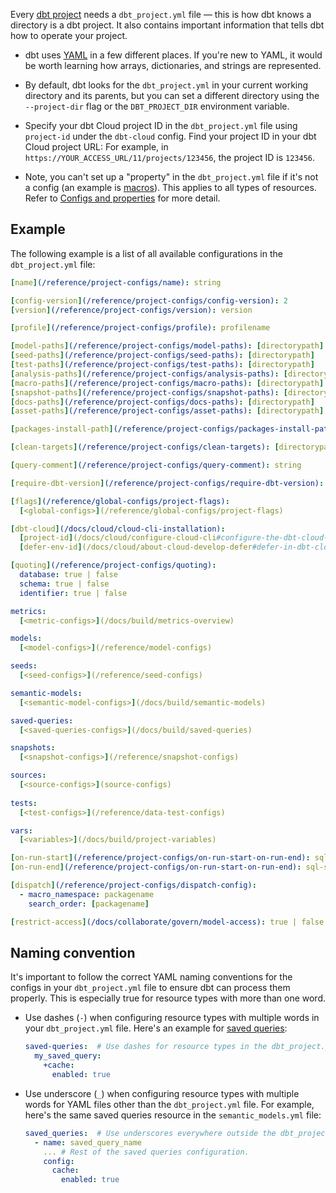 
Every [dbt project](/docs/build/projects) needs a `dbt_project.yml` file — this is how dbt knows a directory is a dbt project. It also contains important information that tells dbt how to operate your project.

- dbt uses [YAML](https://yaml.org/) in a few different places. If you're new to YAML, it would be worth learning how arrays, dictionaries, and strings are represented.

- By default, dbt looks for the `dbt_project.yml` in your current working directory and its parents, but you can set a different directory using the `--project-dir` flag or the `DBT_PROJECT_DIR` environment variable.

- Specify your dbt Cloud project ID in the `dbt_project.yml` file using `project-id` under the `dbt-cloud` config. Find your project ID in your dbt Cloud project URL: For example, in `https://YOUR_ACCESS_URL/11/projects/123456`, the project ID is `123456`.


- Note, you can't set up a "property" in the `dbt_project.yml` file if it's not a config (an example is [macros](/reference/macro-properties)). This applies to all types of resources. Refer to [Configs and properties](/reference/configs-and-properties) for more detail.

## Example

The following example is a list of all available configurations in the `dbt_project.yml` file:

<File name='dbt_project.yml'>

```yml
[name](/reference/project-configs/name): string

[config-version](/reference/project-configs/config-version): 2
[version](/reference/project-configs/version): version

[profile](/reference/project-configs/profile): profilename

[model-paths](/reference/project-configs/model-paths): [directorypath]
[seed-paths](/reference/project-configs/seed-paths): [directorypath]
[test-paths](/reference/project-configs/test-paths): [directorypath]
[analysis-paths](/reference/project-configs/analysis-paths): [directorypath]
[macro-paths](/reference/project-configs/macro-paths): [directorypath]
[snapshot-paths](/reference/project-configs/snapshot-paths): [directorypath]
[docs-paths](/reference/project-configs/docs-paths): [directorypath]
[asset-paths](/reference/project-configs/asset-paths): [directorypath]

[packages-install-path](/reference/project-configs/packages-install-path): directorypath

[clean-targets](/reference/project-configs/clean-targets): [directorypath]

[query-comment](/reference/project-configs/query-comment): string

[require-dbt-version](/reference/project-configs/require-dbt-version): version-range | [version-range]

[flags](/reference/global-configs/project-flags):
  [<global-configs>](/reference/global-configs/project-flags)

[dbt-cloud](/docs/cloud/cloud-cli-installation):
  [project-id](/docs/cloud/configure-cloud-cli#configure-the-dbt-cloud-cli): project_id # Required
  [defer-env-id](/docs/cloud/about-cloud-develop-defer#defer-in-dbt-cloud-cli): environment_id # Optional

[quoting](/reference/project-configs/quoting):
  database: true | false
  schema: true | false
  identifier: true | false

metrics:
  [<metric-configs>](/docs/build/metrics-overview)

models:
  [<model-configs>](/reference/model-configs)

seeds:
  [<seed-configs>](/reference/seed-configs)

semantic-models:
  [<semantic-model-configs>](/docs/build/semantic-models)

saved-queries:
  [<saved-queries-configs>](/docs/build/saved-queries)

snapshots:
  [<snapshot-configs>](/reference/snapshot-configs)

sources:
  [<source-configs>](source-configs)
  
tests:
  [<test-configs>](/reference/data-test-configs)

vars:
  [<variables>](/docs/build/project-variables)

[on-run-start](/reference/project-configs/on-run-start-on-run-end): sql-statement | [sql-statement]
[on-run-end](/reference/project-configs/on-run-start-on-run-end): sql-statement | [sql-statement]

[dispatch](/reference/project-configs/dispatch-config):
  - macro_namespace: packagename
    search_order: [packagename]

[restrict-access](/docs/collaborate/govern/model-access): true | false

```

</File>

## Naming convention

It's important to follow the correct YAML naming conventions for the configs in your `dbt_project.yml` file to ensure dbt can process them properly. This is especially true for resource types with more than one word.

- Use dashes (`-`) when configuring resource types with multiple words in your `dbt_project.yml` file. Here's an example for [saved queries](/docs/build/saved-queries#configure-saved-query):

    <File name="dbt_project.yml">

    ```yml
    saved-queries:  # Use dashes for resource types in the dbt_project.yml file.
      my_saved_query:
        +cache:
          enabled: true
    ```
    </File>

- Use underscore (`_`) when configuring resource types with multiple words for YAML files other than the `dbt_project.yml` file. For example, here's the same saved queries resource in the `semantic_models.yml` file:

    <File name="models/semantic_models.yml">

    ```yml
    saved_queries:  # Use underscores everywhere outside the dbt_project.yml file.
      - name: saved_query_name
        ... # Rest of the saved queries configuration.
        config:
          cache:
            enabled: true
    ```
    </File>

